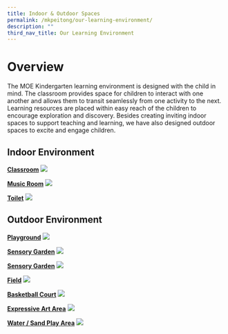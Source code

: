 ```yaml
---
title: Indoor & Outdoor Spaces
permalink: /mkpeitong/our-learning-environment/
description: ""
third_nav_title: Our Learning Environment
---
```


# Overview

The MOE Kindergarten learning environment is designed with the child in mind. The classroom provides space for children to interact with one another and allows them to transit seamlessly from one activity to the next. Learning resources are placed within easy reach of the children to encourage exploration and discovery. Besides creating inviting indoor spaces to support teaching and learning, we have also designed outdoor spaces to excite and engage children.  
  
## Indoor Environment


<b><u>Classroom</u></b>
![](/images/MK@Pei%20Tong/Indoor%20Env%203.jpg)

<b><u>Music Room</u></b>
![](/images/MK@Pei%20Tong/Indoor%20Env%201.jpg)

<b><u>Toilet</u></b>
![](/images/MK@Pei%20Tong/Indoor%20Env%202.jpg)

## Outdoor Environment
<b><u>Playground</u></b>
![](/images/MK@Pei%20Tong/Outdoor%20Env%203.jpg)

<b><u>Sensory Garden</u></b>
![](/images/MK@Pei%20Tong/Outdoor%20Env%201.jpg)

<b><u>Sensory Garden</u></b>
![](/images/MK@Pei%20Tong/Outdoor%20Env%202.jpg)

<b><u>Field</u></b>
![](/images/MK@Pei%20Tong/Outdoor%20Env%204.jpg)

<b><u>Basketball Court</u></b>
![](/images/MK@Pei%20Tong/Outdoor%20Env%206.jpg)

<b><u>Expressive Art Area</u></b>
![](/images/MK@Pei%20Tong/Outdoor%20Env%205.jpg)

<b><u>Water / Sand Play Area</u></b>
![](/images/MK@Pei%20Tong/Outdoor%20Env%207.jpg)